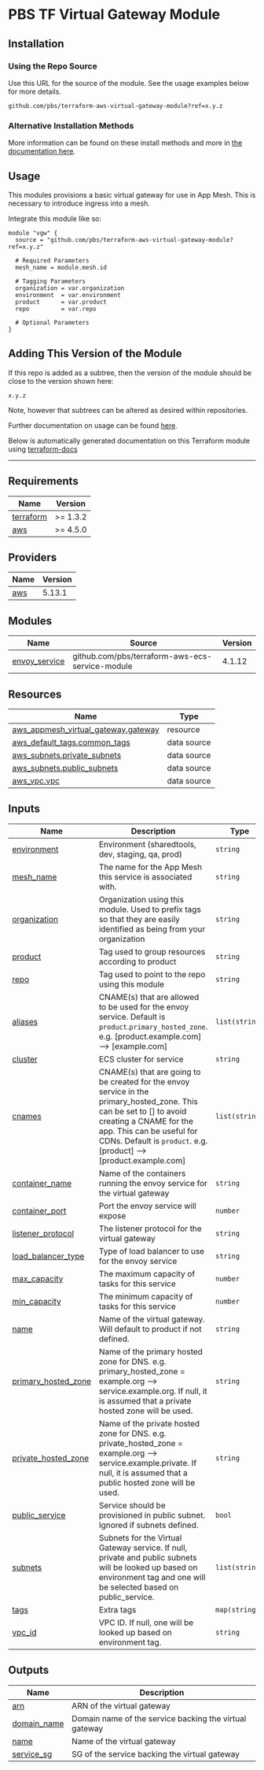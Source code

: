 # PBS TF Virtual Gateway Module

## Installation

### Using the Repo Source

Use this URL for the source of the module. See the usage examples below for more details.

```hcl
github.com/pbs/terraform-aws-virtual-gateway-module?ref=x.y.z
```

### Alternative Installation Methods

More information can be found on these install methods and more in [the documentation here](./docs/general/install).

## Usage

This modules provisions a basic virtual gateway for use in App Mesh. This is necessary to introduce ingress into a mesh.

Integrate this module like so:

```hcl
module "vgw" {
  source = "github.com/pbs/terraform-aws-virtual-gateway-module?ref=x.y.z"

  # Required Parameters
  mesh_name = module.mesh.id

  # Tagging Parameters
  organization = var.organization
  environment  = var.environment
  product      = var.product
  repo         = var.repo

  # Optional Parameters
}
```

## Adding This Version of the Module

If this repo is added as a subtree, then the version of the module should be close to the version shown here:

`x.y.z`

Note, however that subtrees can be altered as desired within repositories.

Further documentation on usage can be found [here](./docs).

Below is automatically generated documentation on this Terraform module using [terraform-docs][terraform-docs]

---

[terraform-docs]: https://github.com/terraform-docs/terraform-docs

## Requirements

| Name | Version |
|------|---------|
| <a name="requirement_terraform"></a> [terraform](#requirement\_terraform) | >= 1.3.2 |
| <a name="requirement_aws"></a> [aws](#requirement\_aws) | >= 4.5.0 |

## Providers

| Name | Version |
|------|---------|
| <a name="provider_aws"></a> [aws](#provider\_aws) | 5.13.1 |

## Modules

| Name | Source | Version |
|------|--------|---------|
| <a name="module_envoy_service"></a> [envoy\_service](#module\_envoy\_service) | github.com/pbs/terraform-aws-ecs-service-module | 4.1.12 |

## Resources

| Name | Type |
|------|------|
| [aws_appmesh_virtual_gateway.gateway](https://registry.terraform.io/providers/hashicorp/aws/latest/docs/resources/appmesh_virtual_gateway) | resource |
| [aws_default_tags.common_tags](https://registry.terraform.io/providers/hashicorp/aws/latest/docs/data-sources/default_tags) | data source |
| [aws_subnets.private_subnets](https://registry.terraform.io/providers/hashicorp/aws/latest/docs/data-sources/subnets) | data source |
| [aws_subnets.public_subnets](https://registry.terraform.io/providers/hashicorp/aws/latest/docs/data-sources/subnets) | data source |
| [aws_vpc.vpc](https://registry.terraform.io/providers/hashicorp/aws/latest/docs/data-sources/vpc) | data source |

## Inputs

| Name | Description | Type | Default | Required |
|------|-------------|------|---------|:--------:|
| <a name="input_environment"></a> [environment](#input\_environment) | Environment (sharedtools, dev, staging, qa, prod) | `string` | n/a | yes |
| <a name="input_mesh_name"></a> [mesh\_name](#input\_mesh\_name) | The name for the App Mesh this service is associated with. | `string` | n/a | yes |
| <a name="input_organization"></a> [organization](#input\_organization) | Organization using this module. Used to prefix tags so that they are easily identified as being from your organization | `string` | n/a | yes |
| <a name="input_product"></a> [product](#input\_product) | Tag used to group resources according to product | `string` | n/a | yes |
| <a name="input_repo"></a> [repo](#input\_repo) | Tag used to point to the repo using this module | `string` | n/a | yes |
| <a name="input_aliases"></a> [aliases](#input\_aliases) | CNAME(s) that are allowed to be used for the envoy service. Default is `product`.`primary_hosted_zone`. e.g. [product.example.com] --> [example.com] | `list(string)` | `null` | no |
| <a name="input_cluster"></a> [cluster](#input\_cluster) | ECS cluster for service | `string` | `null` | no |
| <a name="input_cnames"></a> [cnames](#input\_cnames) | CNAME(s) that are going to be created for the envoy service in the primary\_hosted\_zone. This can be set to [] to avoid creating a CNAME for the app. This can be useful for CDNs. Default is `product`. e.g. [product] --> [product.example.com] | `list(string)` | `null` | no |
| <a name="input_container_name"></a> [container\_name](#input\_container\_name) | Name of the containers running the envoy service for the virtual gateway | `string` | `"envoy"` | no |
| <a name="input_container_port"></a> [container\_port](#input\_container\_port) | Port the envoy service will expose | `number` | `8080` | no |
| <a name="input_listener_protocol"></a> [listener\_protocol](#input\_listener\_protocol) | The listener protocol for the virtual gateway | `string` | `"http"` | no |
| <a name="input_load_balancer_type"></a> [load\_balancer\_type](#input\_load\_balancer\_type) | Type of load balancer to use for the envoy service | `string` | `"network"` | no |
| <a name="input_max_capacity"></a> [max\_capacity](#input\_max\_capacity) | The maximum capacity of tasks for this service | `number` | `2` | no |
| <a name="input_min_capacity"></a> [min\_capacity](#input\_min\_capacity) | The minimum capacity of tasks for this service | `number` | `1` | no |
| <a name="input_name"></a> [name](#input\_name) | Name of the virtual gateway. Will default to product if not defined. | `string` | `null` | no |
| <a name="input_primary_hosted_zone"></a> [primary\_hosted\_zone](#input\_primary\_hosted\_zone) | Name of the primary hosted zone for DNS. e.g. primary\_hosted\_zone = example.org --> service.example.org. If null, it is assumed that a private hosted zone will be used. | `string` | `null` | no |
| <a name="input_private_hosted_zone"></a> [private\_hosted\_zone](#input\_private\_hosted\_zone) | Name of the private hosted zone for DNS. e.g. private\_hosted\_zone = example.org --> service.example.private. If null, it is assumed that a public hosted zone will be used. | `string` | `null` | no |
| <a name="input_public_service"></a> [public\_service](#input\_public\_service) | Service should be provisioned in public subnet. Ignored if subnets defined. | `bool` | `true` | no |
| <a name="input_subnets"></a> [subnets](#input\_subnets) | Subnets for the Virtual Gateway service. If null, private and public subnets will be looked up based on environment tag and one will be selected based on public\_service. | `list(string)` | `null` | no |
| <a name="input_tags"></a> [tags](#input\_tags) | Extra tags | `map(string)` | `{}` | no |
| <a name="input_vpc_id"></a> [vpc\_id](#input\_vpc\_id) | VPC ID. If null, one will be looked up based on environment tag. | `string` | `null` | no |

## Outputs

| Name | Description |
|------|-------------|
| <a name="output_arn"></a> [arn](#output\_arn) | ARN of the virtual gateway |
| <a name="output_domain_name"></a> [domain\_name](#output\_domain\_name) | Domain name of the service backing the virtual gateway |
| <a name="output_name"></a> [name](#output\_name) | Name of the virtual gateway |
| <a name="output_service_sg"></a> [service\_sg](#output\_service\_sg) | SG of the service backing the virtual gateway |
